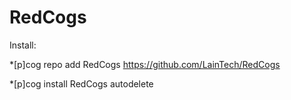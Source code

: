 # RedCogs

Install:

*[p]cog repo add RedCogs https://github.com/LainTech/RedCogs

*[p]cog install RedCogs autodelete

